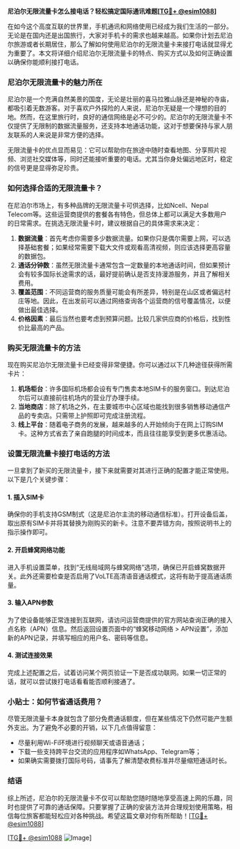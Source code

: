 **尼泊尔无限流量卡怎么接电话？轻松搞定国际通讯难题[[TG💪+ @esim1088](https://t.me/s/esim1088)]**

在如今这个高度互联的世界里，手机通讯和网络使用已经成为我们生活的一部分。无论是在国内还是出国旅行，大家对手机卡的需求也越来越高。如果你计划去尼泊尔旅游或者长期居住，那么了解如何使用尼泊尔的无限流量卡来接打电话就显得尤为重要了。本文将详细介绍尼泊尔无限流量卡的特点、购买方式以及如何正确设置以确保你能顺利接打电话。

### 尼泊尔无限流量卡的魅力所在

尼泊尔是一个充满自然美景的国度，无论是壮丽的喜马拉雅山脉还是神秘的寺庙，都吸引着无数游客。对于喜欢户外探险的人来说，尼泊尔无疑是一个理想的目的地。然而，在这里旅行时，良好的通信网络是必不可少的。尼泊尔的无限流量卡不仅提供了无限制的数据流量服务，还支持本地通话功能，这对于想要保持与家人朋友联系的人来说是非常方便的选择。

无限流量卡的优点显而易见：它可以帮助你在旅途中随时查看地图、分享照片视频、浏览社交媒体等，同时还能接听重要的电话。尤其当你身处偏远地区时，稳定的信号更是显得弥足珍贵。

### 如何选择合适的无限流量卡？

在尼泊尔市场上，有多种品牌的无限流量卡可供选择，比如Ncell、Nepal Telecom等。这些运营商提供的套餐各有特色，但总体上都可以满足大多数用户的日常需求。在挑选无限流量卡时，建议根据自己的具体需求来决定：

1. **数据流量**：首先考虑你需要多少数据流量。如果你只是偶尔需要上网，可以选择基础套餐；如果经常需要下载大文件或观看高清视频，则应该选择更高容量的数据包。
2. **通话分钟数**：虽然无限流量卡通常包含一定数量的本地通话时间，但如果预计会有较多国际长途需求的话，最好提前确认是否支持漫游服务，并且了解相关费用。
3. **覆盖范围**：不同运营商的服务质量可能会有所差异，特别是在山区或者偏远村庄等地。因此，在出发前可以通过网络查询各个运营商的信号覆盖情况，以便做出最佳选择。
4. **价格因素**：最后当然也要考虑到预算问题。比较几家供应商的价格后，找到性价比最高的产品。

### 购买无限流量卡的方法

现在购买尼泊尔无限流量卡已经变得非常便捷。你可以通过以下几种途径获得所需卡片：

1. **机场柜台**：许多国际机场都会设有专门售卖本地SIM卡的服务窗口。到达尼泊尔后可以直接前往机场内的营业厅办理手续。
2. **当地商店**：除了机场之外，在主要城市中心区域也能找到很多销售移动通信产品的专卖店。只需带上护照即可完成注册流程。
3. **线上平台**：随着电子商务的发展，越来越多的人开始倾向于在网上订购SIM卡。这种方式省去了亲自跑腿的时间成本，而且往往能享受到更多优惠活动。

### 设置无限流量卡接打电话的方法

一旦拿到了新买的无限流量卡，接下来就需要对其进行正确的配置才能正常使用。以下是几个关键步骤：

#### 1. 插入SIM卡
确保你的手机支持GSM制式（这是尼泊尔主流的移动通信标准）。打开设备后盖，取出原有SIM卡并将其替换为刚购买的新卡。注意不要弄错方向，按照说明书上的指示操作即可。

#### 2. 开启蜂窝网络功能
进入手机设置菜单，找到“无线局域网与蜂窝网络”选项，确保已开启蜂窝数据开关。此外还需要检查是否启用了VoLTE高清语音通话模式，这将有助于提高通话质量。

#### 3. 输入APN参数
为了使设备能够正常连接到互联网，请访问运营商提供的官方网站查询正确的接入点名称（APN）信息。然后返回设置页面中的“蜂窝移动网络 > APN设置”，添加新的APN记录，并填写相应的用户名、密码等信息。

#### 4. 测试连接效果
完成上述配置之后，试着访问某个网页验证一下是否成功联网。如果一切正常的话，就可以尝试拨打电话看看能否顺利接通了。

### 小贴士：如何节省通话费用？
尽管无限流量卡本身就包含了部分免费通话额度，但在某些情况下仍然可能产生额外支出。为了避免不必要的开销，以下几点值得留意：

- 尽量利用Wi-Fi环境进行视频聊天或语音通话；
- 下载一些支持跨平台交流的应用程序如WhatsApp、Telegram等；
- 如果确实需要拨打国际号码，请事先了解清楚收费标准并尽量缩短通话时长。

### 结语

综上所述，尼泊尔的无限流量卡不仅可以帮助您随时随地享受高速上网的乐趣，同时也提供了可靠的通话保障。只要掌握了正确的安装方法并合理规划使用策略，相信每位旅客都能轻松应对各种挑战。希望这篇文章对你有所帮助！[[TG💪+ @esim1088](https://t.me/s/esim1088)]

[[TG💪+ @esim1088](https://t.me/s/esim1088) ![Image](https://i.postimg.cc/4NQfJmqS/Snipaste-2025-05-13-00-14-12.png)]